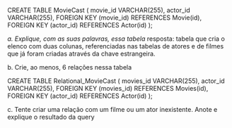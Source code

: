 CREATE TABLE MovieCast (
		movie_id VARCHAR(255),
		actor_id VARCHAR(255),
    FOREIGN KEY (movie_id) REFERENCES Movie(id),
    FOREIGN KEY (actor_id) REFERENCES Actor(id)
);

*a. Explique, com as suas palavras, essa tabela*
 resposta: tabela que cria o elenco com duas colunas, referenciadas nas tabelas de atores e de filmes que já foram criadas através da chave estrangeira.

 b. Crie, ao menos, 6 relações nessa tabela 

 CREATE TABLE Relational_MovieCast (
		movies_id VARCHAR(255),
		actor_id VARCHAR(255),
    FOREIGN KEY (movies_id) REFERENCES Movies(id),
    FOREIGN KEY (actor_id) REFERENCES Actor(id)
);

c. Tente criar uma relação com um filme ou um ator inexistente. Anote e explique o resultado da query